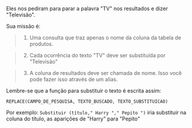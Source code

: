 Eles nos pediram para parar a palavra "TV" nos resultados e dizer "Televisão".

Sua missão é:

> 1. Uma consulta que traz apenas o nome da coluna da tabela de produtos.

> 2. Cada ocorrência do texto "TV" deve ser substituída por "Televisão"

> 3. A coluna de resultados deve ser chamada de nome. Isso você pode fazer isso através de um alias.

Lembre-se que a função para substituir o texto é escrita assim:

`REPLACE(CAMPO_DE_PESQUISA, TEXTO_BUSCADO, TEXTO_SUBSTITUICAO)`

Por exemplo:
`Substituir (título," Harry "," Pepito ")` iria substituir na coluna do título, as aparições de "Harry" para "Pepito"